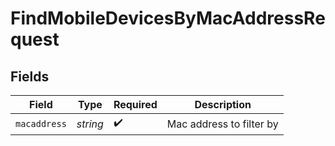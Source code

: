 # FindMobileDevicesByMacAddressRequest


## Fields

| Field                    | Type                     | Required                 | Description              |
| ------------------------ | ------------------------ | ------------------------ | ------------------------ |
| `macaddress`             | *string*                 | :heavy_check_mark:       | Mac address to filter by |